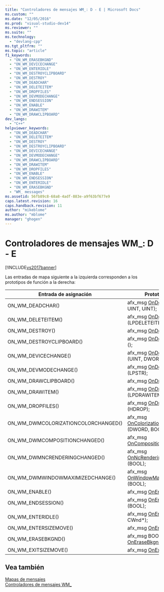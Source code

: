 ```yaml
---
title: "Controladores de mensajes WM_: D - E | Microsoft Docs"
ms.custom: ""
ms.date: "12/05/2016"
ms.prod: "visual-studio-dev14"
ms.reviewer: ""
ms.suite: ""
ms.technology: 
  - "devlang-cpp"
ms.tgt_pltfrm: ""
ms.topic: "article"
f1_keywords: 
  - "ON_WM_ERASEBKGND"
  - "ON_WM_DEVICECHANGE"
  - "ON_WM_ENTERIDLE"
  - "ON_WM_DESTROYCLIPBOARD"
  - "ON_WM_DESTROY"
  - "ON_WM_DEADCHAR"
  - "ON_WM_DELETEITEM"
  - "ON_WM_DROPFILES"
  - "ON_WM_DEVMODECHANGE"
  - "ON_WM_ENDSESSION"
  - "ON_WM_ENABLE"
  - "ON_WM_DRAWITEM"
  - "ON_WM_DRAWCLIPBOARD"
dev_langs: 
  - "C++"
helpviewer_keywords: 
  - "ON_WM_DEADCHAR"
  - "ON_WM_DELETEITEM"
  - "ON_WM_DESTROY"
  - "ON_WM_DESTROYCLIPBOARD"
  - "ON_WM_DEVICECHANGE"
  - "ON_WM_DEVMODECHANGE"
  - "ON_WM_DRAWCLIPBOARD"
  - "ON_WM_DRAWITEM"
  - "ON_WM_DROPFILES"
  - "ON_WM_ENABLE"
  - "ON_WM_ENDSESSION"
  - "ON_WM_ENTERIDLE"
  - "ON_WM_ERASEBKGND"
  - "WM_ messages"
ms.assetid: 56fb89c8-68a8-4adf-883e-a9f63bf677e9
caps.latest.revision: 16
caps.handback.revision: 11
author: "mikeblome"
ms.author: "mblome"
manager: "ghogen"
---
```

# Controladores de mensajes WM_: D - E
[!INCLUDE[vs2017banner](../../assembler/inline/includes/vs2017banner.md)]

Las entradas de mapa siguiente a la izquierda corresponden a los prototipos de función a la derecha:  
  
|Entrada de asignación|Prototipo de función|  
|---------------------------|--------------------------|  
|ON\_WM\_DEADCHAR\(\)|afx\_msg [OnDeadChar](../Topic/CWnd::OnDeadChar.md)vacío \(UINT, UINT, UINT\);|  
|ON\_WM\_DELETEITEM\(\)|afx\_msg [OnDeleteItem](../Topic/CWnd::OnDeleteItem.md)vacío \(LPDELETEITEMSTRUCT\);|  
|ON\_WM\_DESTROY\(\)|afx\_msg [OnDestroy](../Topic/CWnd::OnDestroy.md)vacío \(\);|  
|ON\_WM\_DESTROYCLIPBOARD\(\)|afx\_msg [OnDestroyClipboard](../Topic/CWnd::OnDestroyClipboard.md)vacío \(\);|  
|ON\_WM\_DEVICECHANGE\(\)|afx\_msg [OnDeviceChange](../Topic/CWnd::OnDeviceChange.md)vacío \(UINT, DWORD\);|  
|ON\_WM\_DEVMODECHANGE\(\)|afx\_msg [OnDevModeChange](../Topic/CWnd::OnDevModeChange.md)vacío \(LPSTR\);|  
|ON\_WM\_DRAWCLIPBOARD\(\)|afx\_msg [OnDrawClipboard](../Topic/CWnd::OnDrawClipboard.md)vacío \(\);|  
|ON\_WM\_DRAWITEM\(\)|afx\_msg [OnDrawItem](../Topic/CWnd::OnDrawItem.md)vacío \(LPDRAWITEMSTRUCT\);|  
|ON\_WM\_DROPFILES\(\)|afx\_msg [OnDropFiles](../Topic/CWnd::OnDropFiles.md)vacío \(HDROP\);|  
|ON\_WM\_DWMCOLORIZATIONCOLORCHANGED\(\)|afx\_msg [OnColorizationColorChanged](../Topic/CWnd::OnColorizationColorChanged.md)vacío \(DWORD, BOOL\);|  
|ON\_WM\_DWMCOMPOSITIONCHANGED\(\)|afx\_msg [OnCompositionChanged](../Topic/CWnd::OnCompositionChanged.md)vacío \(\);|  
|ON\_WM\_DWMNCRENDERINGCHANGED\(\)|afx\_msg [OnNcRenderingChanged](../Topic/CWnd::OnNcRenderingChanged.md)vacío \(BOOL\);|  
|ON\_WM\_DWMWINDOWMAXIMIZEDCHANGE\(\)|afx\_msg [OnWindowMaximizedChanged](../Topic/CWnd::OnWindowMaximizedChanged.md)vacío \(BOOL\);|  
|ON\_WM\_ENABLE\(\)|afx\_msg [OnEnable](../Topic/CWnd::OnEnable.md)vacío \(BOOL\);|  
|ON\_WM\_ENDSESSION\(\)|afx\_msg [OnEndSession](../Topic/CWnd::OnEndSession.md)vacío \(BOOL\);|  
|ON\_WM\_ENTERIDLE\(\)|afx\_msg [OnEnterIdle](../Topic/CWnd::OnEnterIdle.md)vacío \(UINT, CWnd\*\);|  
|ON\_WM\_ENTERSIZEMOVE\(\)|afx\_msg [OnEnterSizeMove](../Topic/CWnd::OnEnterSizeMove.md)vacío \(\);|  
|ON\_WM\_ERASEBKGND\(\)|afx\_msg BOOL [OnEraseBkgnd](../Topic/CWnd::OnEraseBkgnd.md)\(CDC\*\);|  
|ON\_WM\_EXITSIZEMOVE\(\)|afx\_msg [OnExitSizeMove](../Topic/CWnd::OnExitSizeMove.md)vacío \(\);|  
  
## Vea también  
 [Mapas de mensajes](../../mfc/reference/message-maps-mfc.md)   
 [Controladores de mensajes WM\_](../../mfc/reference/handlers-for-wm-messages.md)
